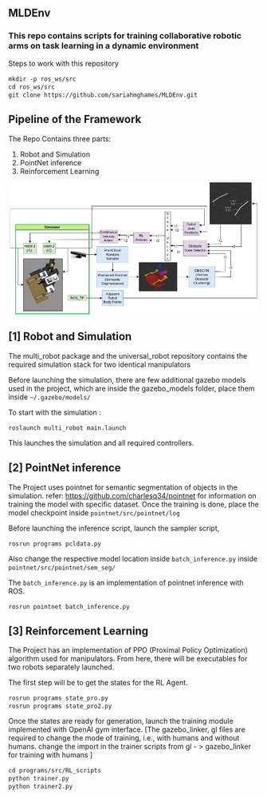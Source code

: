 ## MLDEnv

### This repo contains scripts for training collaborative robotic arms on task learning in a dynamic environment
Steps to work with this repository
```
mkdir -p ros_ws/src
cd ros_ws/src
git clone https://github.com/sariahmghames/MLDEnv.git
```
## Pipeline of the Framework


The Repo Contains three parts:
1) Robot and Simulation
2) PointNet inference
3) Reinforcement Learning

![Pipeline](images/pipeline.jpg "Pipeline")


## [1] Robot and Simulation
The  multi_robot package and the universal_robot repository contains the required simulation stack for two identical manipulators

Before launching the simulation, there are few additional gazebo models used in the project, which are inside the gazebo_models folder, place them inside `~/.gazebo/models/`

To start with the simulation :
```
roslaunch multi_robot main.launch
```
This launches the simulation and all required controllers.

## [2] PointNet inference
The Project uses pointnet for semantic segmentation of objects in the simulation. 
refer: https://github.com/charlesq34/pointnet for information on training the model with specific dataset.
Once the training is done, place the model checkpoint inside `pointnet/src/pointnet/log`

Before launching the inference script, launch the sampler script, 
```
rosrun programs pcldata.py
```
Also change the respective model location inside ` batch_inference.py ` inside `pointnet/src/pointnet/sem_seg/ `

The `batch_inference.py` is an implementation of pointnet inference with ROS.
```
rosrun pointnet batch_inference.py
```
## [3] Reinforcement Learning 
The Project has an implementation of PPO (Proximal Policy Optimization) algorithm used for manipulators.
From here, there will be executables for two robots separately launched.

The first step will be to get the states for the RL Agent.
```
rosrun programs state_pro.py
rosrun programs state_pro2.py
```
Once the states are ready for generation, launch the training module implemented with OpenAI gym interface. 
[The gazebo_linker, gl files are required to change the mode of training, i.e., with humans and without humans. change the import in the trainer scripts from gl - > gazebo_linker for training with humans ]

```
cd programs/src/RL_scripts
python trainer.py
python trainer2.py
```
